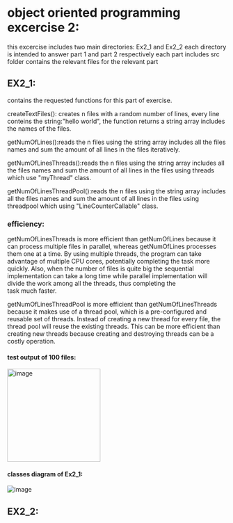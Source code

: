 # object oriented programming excercise 2:
this excercise includes two main directories: Ex2_1 and Ex2_2
each directory is intended to answer part 1 and part 2 respectively
each part includes src folder contains the relevant files for the relevant part

## EX2_1:

contains the requested functions for this part of exercise.

createTextFiles(): creates n files with a random number of lines, every line conteins the string:"hello world", the function returns a string array includes
the names of the files.

getNumOfLines():reads the n files using the string array includes all the files names and sum the amount of all lines in the files iteratively. 

getNumOfLinesThreads():reads the n files using the string array includes all the files names and sum the amount of all lines in the files using threads
which use "myThread" class.

getNumOfLinesThreadPool():reads the n files using the string array includes all the files names and sum the amount of all lines in the files
using threadpool which using "LineCounterCallable" class.

### efficiency:
getNumOfLinesThreads is more efficient than getNumOfLines because it can process multiple files in parallel, whereas getNumOfLines processes them one at a time.
By using multiple threads, the program can take advantage of multiple CPU cores, potentially completing the task more quickly.
Also, when the number of files is quite big the sequential implementation can take a long time while parallel implementation will
divide the work among all the threads, thus completing the task much faster.

getNumOfLinesThreadPool is more efficient than getNumOfLinesThreads because it makes use of a thread pool, which is a pre-configured and reusable set of threads. Instead of creating a new thread for every file, the thread pool will reuse the existing threads. This can be more efficient than creating new threads because creating and destroying threads can be a costly operation.

#### test output of 100 files:

<img width="214" alt="image" src="https://user-images.githubusercontent.com/117980808/211850147-3a922f78-c9d6-4b81-aa10-835841ce159b.png">

#### classes diagram of Ex2_1:

![image](https://user-images.githubusercontent.com/117980808/211852668-bf84ac63-a1f0-4f32-856f-6b20bc0a16f5.png)




## EX2_2:


